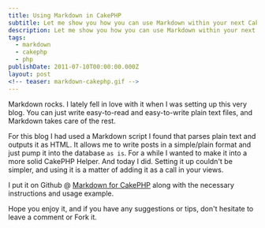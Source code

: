 ```yaml
---
title: Using Markdown in CakePHP
subtitle: Let me show you how you can use Markdown within your next CakePHP project
description: Let me show you how you can use Markdown within your next CakePHP project
tags:
  - markdown
  - cakephp
  - php
publishDate: 2011-07-10T00:00:00.000Z
layout: post
<!-- teaser: markdown-cakephp.gif -->
---
```


Markdown rocks. I lately fell in love with it when I was setting up this very blog. You can just write easy-to-read and easy-to-write plain text files, and Markdown takes care of the rest.

<!-- <div class="teaser" style='background: transparent url(/images/headers/markdown-cakephp.gif) no-repeat center center;'></div> -->

For this blog I had used a Markdown script I found that parses plain text and outputs it as HTML. It allows me to write posts in a simple/plain format and just pump it into the database `as is`. For a while I wanted to make it into a more solid CakePHP Helper. And today I did. Setting it up couldn't be simpler, and using it is a matter of adding it as a call in your views.

I put it on Github @ [Markdown for CakePHP][1] along with the necessary instructions and usage example.

Hope you enjoy it, and if you have any suggestions or tips, don't hesitate to leave a comment or Fork it.

[1]: https://github.com/Hyra/markdown "CakePHP Markdown Github"
